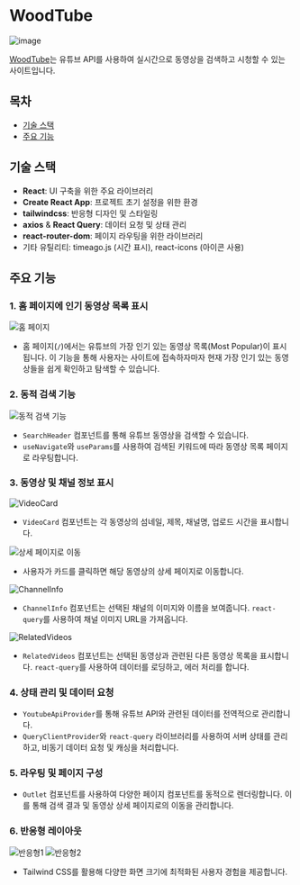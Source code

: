 # WoodTube

![image](https://github.com/Stilllee/woodtube/assets/108785772/849d86bb-5f29-4883-9550-f09d465a8adc)
<br>

[WoodTube](https://woodtube.netlify.app/)는 유튜브 API를 사용하여 실시간으로 동영상을 검색하고 시청할 수 있는 사이트입니다.
<br>

## 목차

- [기술 스택](#기술-스택)
- [주요 기능](#주요-기능)
  <br>

## 기술 스택

- **React**: UI 구축을 위한 주요 라이브러리
- **Create React App**: 프로젝트 초기 설정을 위한 환경
- **tailwindcss**: 반응형 디자인 및 스타일링
- **axios** & **React Query**: 데이터 요청 및 상태 관리
- **react-router-dom**: 페이지 라우팅을 위한 라이브러리
- 기타 유틸리티: timeago.js (시간 표시), react-icons (아이콘 사용)
  <br>

## 주요 기능

### 1. 홈 페이지에 인기 동영상 목록 표시

![홈 페이지](https://github.com/Stilllee/woodtube/assets/108785772/1fa0bb60-5c27-4b1b-ad9b-26e464455f2d)

- 홈 페이지(`/`)에서는 유튜브의 가장 인기 있는 동영상 목록(Most Popular)이 표시됩니다. 이 기능을 통해 사용자는 사이트에 접속하자마자 현재 가장 인기 있는 동영상들을 쉽게 확인하고 탐색할 수 있습니다.
  <br>

### 2. 동적 검색 기능

![동적 검색 기능](https://github.com/Stilllee/woodtube/assets/108785772/9729639c-04cc-4bdb-811c-fcaa605d6667)

- `SearchHeader` 컴포넌트를 통해 유튜브 동영상을 검색할 수 있습니다.
- `useNavigate`와 `useParams`를 사용하여 검색된 키워드에 따라 동영상 목록 페이지로 라우팅합니다.
  <br>

### 3. 동영상 및 채널 정보 표시

![VideoCard](https://github.com/Stilllee/woodtube/assets/108785772/d56e385a-90a4-4a39-bf60-9aecf169a2e2)

- `VideoCard` 컴포넌트는 각 동영상의 섬네일, 제목, 채널명, 업로드 시간을 표시합니다.
  <br>

![상세 페이지로 이동](https://github.com/Stilllee/woodtube/assets/108785772/f5f682b4-5af5-416a-9537-52a21adeeb3f)

- 사용자가 카드를 클릭하면 해당 동영상의 상세 페이지로 이동합니다.
  <br>

![ChannelInfo](https://github.com/Stilllee/woodtube/assets/108785772/e5e937de-3388-426e-88ff-a82f7d6eead0)

- `ChannelInfo` 컴포넌트는 선택된 채널의 이미지와 이름을 보여줍니다. `react-query`를 사용하여 채널 이미지 URL을 가져옵니다.
  <br>

![RelatedVideos](https://github.com/Stilllee/woodtube/assets/108785772/f204d655-fa53-47f6-890d-183ef6660d5a)

- `RelatedVideos` 컴포넌트는 선택된 동영상과 관련된 다른 동영상 목록을 표시합니다. `react-query`를 사용하여 데이터를 로딩하고, 에러 처리를 합니다.
  <br>

### 4. 상태 관리 및 데이터 요청

- `YoutubeApiProvider`를 통해 유튜브 API와 관련된 데이터를 전역적으로 관리합니다.
- `QueryClientProvider`와 `react-query` 라이브러리를 사용하여 서버 상태를 관리하고, 비동기 데이터 요청 및 캐싱을 처리합니다.
  <br>

### 5. 라우팅 및 페이지 구성

- `Outlet` 컴포넌트를 사용하여 다양한 페이지 컴포넌트를 동적으로 렌더링합니다. 이를 통해 검색 결과 및 동영상 상세 페이지로의 이동을 관리합니다.
  <br>

### 6. 반응형 레이아웃

![반응형1](https://github.com/Stilllee/woodtube/assets/108785772/e989d201-0272-4a92-baea-7460659d757d)
![반응형2](https://github.com/Stilllee/woodtube/assets/108785772/5509afba-7d3f-426a-874e-7b7ab0ad4c71)

- Tailwind CSS를 활용해 다양한 화면 크기에 최적화된 사용자 경험을 제공합니다.
